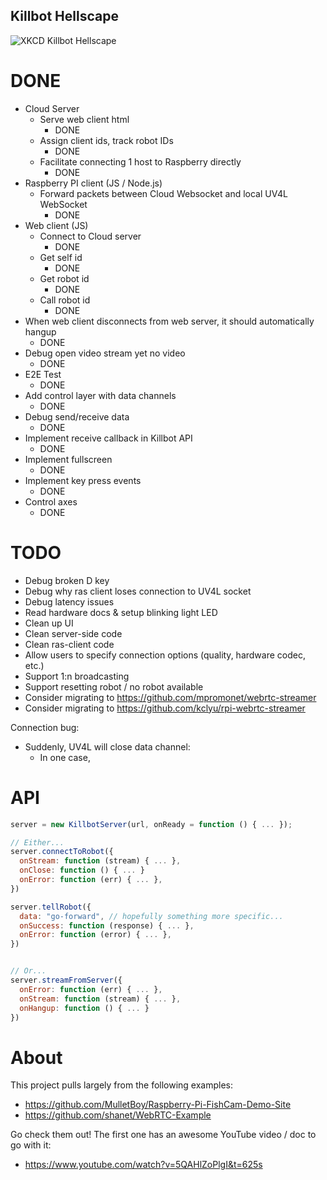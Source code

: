 ## Killbot Hellscape

![XKCD Killbot Hellscape](https://imgs.xkcd.com/comics/the_three_laws_of_robotics_2x.png)

# DONE
* Cloud Server
  * Serve web client html
    * DONE
  * Assign client ids, track robot IDs
    * DONE
  * Facilitate connecting 1 host to Raspberry directly
    * DONE
* Raspberry PI client (JS / Node.js)
  * Forward packets between Cloud Websocket and local UV4L WebSocket
    * DONE
* Web client (JS)
  * Connect to Cloud server
    * DONE
  * Get self id
    * DONE
  * Get robot id
    * DONE
  * Call robot id
    * DONE
* When web client disconnects from web server, it should automatically hangup
  * DONE
* Debug open video stream yet no video
  * DONE
* E2E Test
  * DONE
* Add control layer with data channels
  * DONE
* Debug send/receive data
  * DONE
* Implement receive callback in Killbot API
  * DONE
* Implement fullscreen
  * DONE
* Implement key press events
  * DONE
* Control axes
  * DONE

# TODO
* Debug broken D key
* Debug why ras client loses connection to UV4L socket
* Debug latency issues
* Read hardware docs & setup blinking light LED
* Clean up UI
* Clean server-side code
* Clean ras-client code
* Allow users to specify connection options (quality, hardware codec, etc.)
* Support 1:n broadcasting
* Support resetting robot / no robot available
* Consider migrating to https://github.com/mpromonet/webrtc-streamer
* Consider migrating to https://github.com/kclyu/rpi-webrtc-streamer

Connection bug:
* Suddenly, UV4L will close data channel:
  * In one case,

# API
```javascript
server = new KillbotServer(url, onReady = function () { ... });

// Either...
server.connectToRobot({
  onStream: function (stream) { ... },
  onClose: function () { ... }
  onError: function (err) { ... },
})

server.tellRobot({
  data: "go-forward", // hopefully something more specific...
  onSuccess: function (response) { ... },
  onError: function (error) { ... },
})


// Or...
server.streamFromServer({
  onError: function (err) { ... },
  onStream: function (stream) { ... },
  onHangup: function () { ... }
})
```

# About
This project pulls largely from the following examples:
* https://github.com/MulletBoy/Raspberry-Pi-FishCam-Demo-Site
* https://github.com/shanet/WebRTC-Example

Go check them out! The first one has an awesome YouTube video / doc to go with
it:
* https://www.youtube.com/watch?v=5QAHlZoPlgI&t=625s
